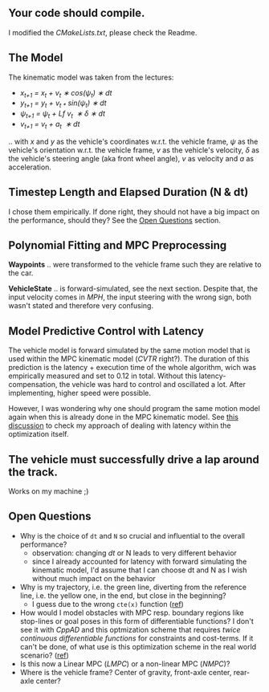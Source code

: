 ## Your code should compile.
I modified the _CMakeLists.txt_, please check the Readme.


## The Model
The kinematic model was taken from the lectures:
* _x​<sub>t+1​​</sub> = x​<sub>t​​</sub> + v​<sub>t​​</sub> ∗ cos(ψ​<sub>t​​</sub>) ∗ dt_
* _y​<sub>t+1​​</sub> = y​<sub>t​​</sub> + v​​<sub>t *</sub> sin(ψ​<sub>t​​</sub>) ∗ dt_
* _ψ​<sub>t+1​​</sub> = ψ​<sub>t​​</sub> +​ L​f​ ​​​v​<sub>t ​</sub>​​​ ∗ δ ∗ dt_
* _v​<sub>t+1​​</sub> = v​<sub>t​​</sub> + a​<sub>t ​</sub>​ ∗ dt_

.. with _x_ and _y_ as the vehicle's coordinates w.r.t. the vehicle frame, _ψ​_ as the vehicle's orientation w.r.t. the vehicle frame, _v​_ as the vehicle's velocity, _δ_ as the vehicle's steering angle (aka front wheel angle), _v_ as velocity and _a​_ as acceleration.

## Timestep Length and Elapsed Duration (N & dt)
I chose them empirically. If done right, they should not have a big impact on the performance, should they? See the [Open Questions](/#open_questions) section.


## Polynomial Fitting and MPC Preprocessing
**Waypoints** .. were transformed to the vehicle frame such they are relative to the car.

**VehicleState** .. is forward-simulated, see the next section. Despite that, the input velocity comes in _MPH_, the input steering with the wrong sign, both wasn't stated and therefore very confusing.


## Model Predictive Control with Latency
The vehicle model is forward simulated by the same motion model that is used within the MPC kinematic model (_CVTR_ right?). The duration of this prediction is the latency + execution time of the whole algorithm, wich was empirically measured and set to 0.12 in total. Without this latency-compensation, the vehicle was hard to control and oscillated a lot. After implementing, higher speed were possible.

However, I was wondering why one should program the same motion model again when this is already done in the MPC kinematic model. See [this discussion](https://discussions.udacity.com/t/how-to-incorporate-latency-into-the-model/257391/94) to check my approach of dealing with latency within the optimization itself.


## The vehicle must successfully drive a lap around the track.
Works on my machine ;)


## Open Questions
* Why is the choice of `dt` and `N` so crucial and influential to the overall performance?
  * observation: changing _dt_ or N leads to very different behavior
  * since I already accounted for latency with forward simulating the kinematic model, I'd assume
   that I can choose dt and N as I wish without much impact on the behavior
* Why is my trajectory, i.e. the green line, diverting from the reference line, i.e. the yellow one, in the end, but close in the beginning?
  * I guess due to the wrong `cte(x)` function ([ref](https://discussions.udacity.com/t/how-does-the-mpc-manipulate-this-90-degree-turn-example/273950))
* How would I model obstacles with MPC resp. boundary regions like stop-lines or goal poses in this form of differentiable functions? I don't see it with _CppAD_ and this optmization scheme that requires _twice continuous differentiable functions_ for constraints and cost-terms. If it can't be done, of what use is this optimization scheme in the real world scenario? ([ref](https://discussions.udacity.com/t/dynamic-obstacles-with-mpc-and-ipopt/407334))
* Is this now a Linear MPC (_LMPC_) or a non-linear MPC (_NMPC_)?
* Where is the vehicle frame? Center of gravity, front-axle center, rear-axle center?
